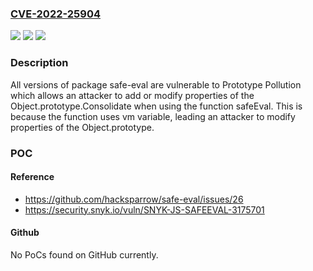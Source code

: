 ### [CVE-2022-25904](https://cve.mitre.org/cgi-bin/cvename.cgi?name=CVE-2022-25904)
![](https://img.shields.io/static/v1?label=Product&message=safe-eval&color=blue)
![](https://img.shields.io/static/v1?label=Version&message=n%2Fa&color=blue)
![](https://img.shields.io/static/v1?label=Vulnerability&message=Prototype%20Pollution&color=brighgreen)

### Description

All versions of package safe-eval are vulnerable to Prototype Pollution which allows an attacker to add or modify properties of the Object.prototype.Consolidate when using the function safeEval. This is because the function uses vm variable, leading an attacker to modify properties of the Object.prototype.

### POC

#### Reference
- https://github.com/hacksparrow/safe-eval/issues/26
- https://security.snyk.io/vuln/SNYK-JS-SAFEEVAL-3175701

#### Github
No PoCs found on GitHub currently.

